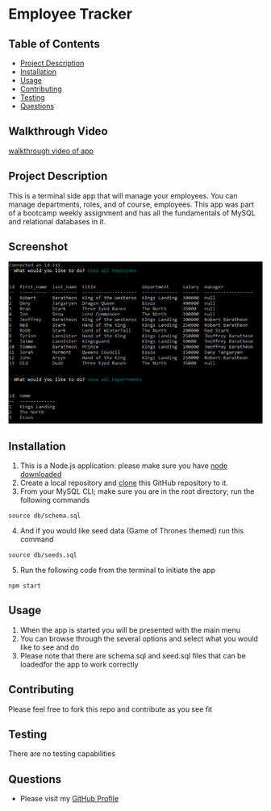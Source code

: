 # Employee Tracker
## Table of Contents
  - [Project Description](#project-description)
  - [Installation](#installation)
  - [Usage](#usage)
  - [Contributing](#contributing)
  - [Testing](#testing)
  - [Questions](#questions)

## Walkthrough Video
[walkthrough video of app](https://drive.google.com/file/d/1aBKCsH8lkMxKD7WnWDBBWhkW87jb4xni/view)

## Project Description
This is a terminal side app that will manage your employees. You can manage departments, roles, and of course, employees. This app was part of a bootcamp weekly assignment and has all the fundamentals of MySQL and relational databases in it.

## Screenshot
![Screenshot of Employee Tracker App](./images/screenshot.PNG)

## Installation
1. This is a Node.js application: please make sure you have [node downloaded](https://nodejs.org/en/download/)
2. Create a local repository and [clone](https://docs.github.com/en/free-pro-team@latest/github/creating-cloning-and-archiving-repositories/cloning-a-repository) this GitHub repository to it.
3. From your MySQL CLI; make sure you are in the root directory; run the following commands
```
source db/schema.sql
```
4. And if you would like seed data (Game of Thrones themed) run this command
```
source db/seeds.sql
```
5. Run the following code from the terminal to initiate the app
```
npm start
```
## Usage
1. When the app is started you will be presented with the main menu
2. You can browse through the several options and select what you would like to see and do
3. Please note that there are schema.sql and seed.sql files that can be loadedfor the app to work correctly
## Contributing
Please feel free to fork this repo and contribute as you see fit
## Testing
There are no testing capabilities
## Questions
* Please visit my [GitHub Profile](https://github.com/dalyd14)